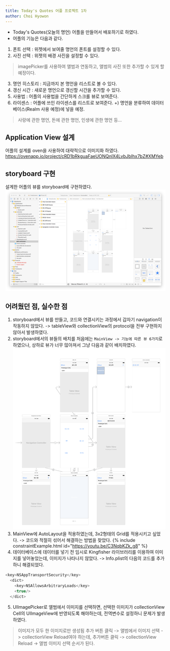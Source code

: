 ```yaml
---
title: Today's Quotes 어플 프로젝트 1차
author: Choi Hyowon
---
```

* Today's Quotes(오늘의 명언) 어플을 만들어서 배포하기로 하였다.
* 어플의 기능은 다음과 같다.
1. 폰트 선택 : 위젯에서 보여줄 명언의 폰트를 설정할 수 있다.
2. 사진 선택 : 위젯의 배경 사진을 설정할 수 있다.
> imagePicker를 사용하여 앨범과 연동하고, 앨범의 사진 또한 추가할 수 있게 할 예정이다.
3. 명언 히스토리 : 지금까지 본 명언을 리스트로 볼 수 있다.
4. 갱신 시간 : 새로운 명언으로 갱신할 시간을 추가할 수 있다.
5. 사용법 : 어플의 사용법을 간단하게 스크롤 뷰로 보여준다.
6. 라이센스 : 어플에 쓰인 라이센스를 리스트로 보여준다.
+) 명언을 분류하여 데이터베이스(Realm 사용 예정)에 넣을 예정.
> 사랑에 관한 명언, 돈에 관한 명언, 인생에 관한 명언 등...

## Application View 설계
어플의 설계를 oven을 사용하여 대략적으로 이미지화 하였다.
https://ovenapp.io/project/cRD1bRkguaFaeUONQnlX4LvbJbIhx7bZ#XMYeb

## storyboard 구현
설계한 어플의 뷰를 storyboard에 구현하였다.
![Image](/images/TodaysQuotes_storyboard.png)

## 어려웠던 점, 실수한 점
1. storyboard에서 뷰를 만들고, 코드와 연결시키는 과정에서 갑자기 navigation이 작동하지 않았다.
-> tableView와 collectionView의 protocol을 전부 구현하지 않아서 발생하였다.
2. storyboard에서의 뷰들의 배치를 처음에는 `MainView -> 기능에 따른 뷰 6가지`로 하였으나, 상하로 뷰가 너무 많아져서 그냥 다음과 같이 배치하였다.
![Image](/images/TodaysQuotes_storyboard_arrange.png)
3. MainView에 AutoLayout을 적용하였는데, 3x2형태의 Grid를 적용시키고 싶었다.
-> 코드와 적절히 섞어서 해결하는 방법을 찾았다.
{% include constraintExample.html id="https://youtu.be/C3NqbKZk_g8" %}  
4. 데이터베이스에 데이터를 넣기 전 임시로 Kingfisher 라이브러리를 이용하여 이미지를 넣어놓았는데, 이미지가 나타나지 않았다.
-> Info.plist의 다음의 코드를 추가하니 해결되었다.

```swift
<key>NSAppTransportSecurity</key>
  <dict>
    <key>NSAllowsArbitraryLoads</key>
    <true/>
  </dict>
```

5. UIImagePicker로 앨범에서 이미지를 선택하면, 선택한 이미지가 collectionView Cell의 UIImageView에 반영되도록 해야하는데, 전역변수로 설정하니 문제가 발생하였다.
 > 이미지가 모두 한 이미지로만 생성됨
 > 추가 버튼 클릭 -> 앨범에서 이미지 선택 -> collectionView Reload여야 하는데, 추가버튼 클릭 -> collectionView Reload -> 앨범 이미지 선택 순서가 된다.